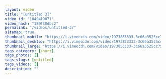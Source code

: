 ```yaml
---
layout: video
title: "[untitled 3]"
video_id: "1049419071"
video_hash: "189738dbc2"
permalink: "/videos/untitled-3/"
sitemap: true
thumbnail_mobile: "https://i.vimeocdn.com/video/1973853333-3c66a3525cc759b54f8313d1c33515c8050d1e75b6b796f5f5dbf77150ee1fe7-d_640x360?&r=pad&region=us"
thumbnail_desktop: "https://i.vimeocdn.com/video/1973853333-3c66a3525cc759b54f8313d1c33515c8050d1e75b6b796f5f5dbf77150ee1fe7-d_960x540?&r=pad&region=us"
thumbnail_large: "https://i.vimeocdn.com/video/1973853333-3c66a3525cc759b54f8313d1c33515c8050d1e75b6b796f5f5dbf77150ee1fe7-d_1280x720?&r=pad&region=us"
tags_category: [short]
tags_photos: []
tags_slugs: [untitled]
tags_videos: []
description: ""
---
```

